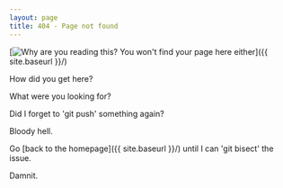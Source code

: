 ```yaml
---
layout: page
title: 404 - Page not found
---
```


[<img src="{{ site.baseurl }}/images/404.jpg" alt="Why are you reading this? You won't find your page here either"/>]({{ site.baseurl }}/)

How did you get here?

What were you looking for?

Did I forget to 'git push' something again?

Bloody hell.

Go [back to the homepage]({{ site.baseurl }}/) until I can 'git bisect' the issue.


Damnit.
